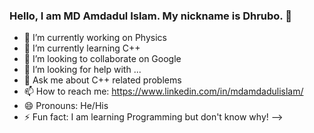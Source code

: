 ### Hello, I am MD Amdadul Islam. My nickname is Dhrubo. 👋



- 🔭 I’m currently working on Physics
- 🌱 I’m currently learning C++
- 👯 I’m looking to collaborate on Google
- 🤔 I’m looking for help with ...
- 💬 Ask me about C++ related problems
- 📫 How to reach me: https://www.linkedin.com/in/mdamdadulislam/
- 😄 Pronouns: He/His
- ⚡ Fun fact: I am learning Programming but don't know why!
-->
